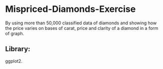 # Mispriced-Diamonds-Exercise
 By using more than 50,000 classified data of diamonds and showing how the price varies on bases of carat, price and clarity of a diamond in a form of graph.
 
 ## Library:
 ggplot2.
